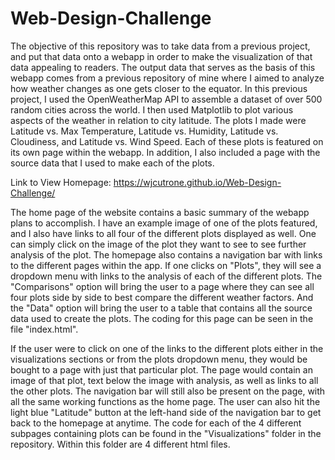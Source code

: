 # Web-Design-Challenge

The objective of this repository was to take data from a previous project, and put that data onto a webapp in order to make the visualization of that data appealing to readers. The output data that serves as the basis of this webapp comes from a previous repository of mine where I aimed to analyze how weather changes as one gets closer to the equator. In this previous project, I used the OpenWeatherMap API to assemble a dataset of over 500 random cities across the world. I then used Matplotlib to plot various aspects of the weather in relation to city latitude. The plots I made were Latitude vs. Max Temperature, Latitude vs. Humidity, Latitude vs. Cloudiness, and Latitude vs. Wind Speed. Each of these plots is featured on its own page within the webapp. In addition, I also included a page with the source data that I used to make each of the plots.

Link to View Homepage: https://wjcutrone.github.io/Web-Design-Challenge/

The home page of the website contains a basic summary of the webapp plans to accomplish. I have an example image of one of the plots featured, and I also have links to all four of the different plots displayed as well. One can simply click on the image of the plot they want to see to see further analysis of the plot. The homepage also contains a navigation bar with links to the different pages within the app. If one clicks on "Plots", they will see a dropdown menu with links to the analysis of each of the different plots. The "Comparisons" option will bring the user to a page where they can see all four plots side by side to best compare the different weather factors. And the "Data" option will bring the user to a table that contains all the source data used to create the plots. The coding for this page can be seen in the file "index.html".

If the user were to click on one of the links to the different plots either in the visualizations sections or from the plots dropdown menu, they would be bought to a page with just that particular plot. The page would contain an image of that plot, text below the image with analysis, as well as links to all the other plots. The navigation bar will still also be present on the page, with all the same working functions as the home page. The user can also hit the light blue "Latitude" button at the left-hand side of the navigation bar to get back to the homepage at anytime. The code for each of the 4 different subpages containing plots can be found in the "Visualizations" folder in the repository. Within this folder are 4 different html files.

